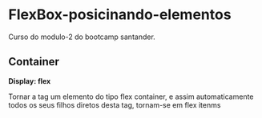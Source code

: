 # FlexBox-posicinando-elementos
Curso do modulo-2 do bootcamp santander.

## Container
**Display: flex**

Tornar a tag um elemento do tipo flex container, e assim automaticamente todos os seus filhos diretos desta tag, tornam-se em flex itenms
